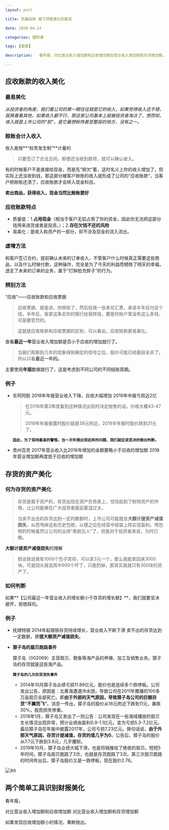 ```yaml
---
layout: post

title: 防骗指南 揭下财报美化的面具

date: 2020-04-14

categories: 理财课

tags: [股票]

description:   看年报，对比营业收入增加额和应收增加额及营业收入增加额和存货增加额，如果发现应收增加额小的情况，果断抛出。

---
```





## 应收账款的收入美化
### 最易美化

*从投资者的角度，我们看公司的第一眼往往就是它的收入，如果觉得收入还不错，就再看看其他，如果收入都不行，那这家公司基本上就被投资者淘汰了，想而知，收入就是上市公司的“脸”，是它最想粉饰甚至整容的地方，没有之一。*

### 赊账会计入收入

收入是按**“权责发生制”**计量的

> 只要签订了合法合同，即使还没收到款项，就可以确认收入。

有的时候客户不是直接给现金，而是先“赊欠”着，这时名义上你的收入增加了，但实际上还没收到钱，那这部分被客户赊账的收入就形成了公司的“应收账款”，当客户把赊账还清了，应收账款才会转入现金科目。

**卖出商品，获得收入，现金当然比赊账要好**

### 应收账款特点
 - 质量低：1.**占用现金**（相当于客户无偿占用了你的资金，因此你无法把这部分钱用来进货或者是投资。）；2.**存在欠钱不还的风险**
 - 易美化：是收入和资产的一部分，却不涉及现金的流入流出。

### 虚增方法 

和客户签订合约，提前确认未来的订单收入，不管客户什么时候真正需要这些商品，以及什么时候付款，这种操作，完全是为了今天的利益而牺牲了明天的幸福，透支了未来的订单的业务，属于“打肿脸充胖子”的行为。

### 辨别方法

“应收”——应收账款和应收票据

>应收票据，就是说，你赊账了，然后给我一张承兑汇票，承诺半年后付这个钱，半年后，我拿这条去你的银行给我转钱，要是你账户里没有这么多钱，可是要受罚的。
>
>这就是应收账款和应收票据的区别，可以看出，应收账款更易美化。



查看**最近一年**营业收入增加额是否小于应收的增加就行了。

> 当我们观察到几年的现象得到确定的信号之后，股价可能已经面目全非了。所以只看**最近一年的。**

主要使用**年报**数据就行了，这是考虑到不同公司的不同结账周期。

### 例子

- 东阿阿胶
  			2018年年报营业收入下降，应收大幅增加
  			2019年中报亏损近2亿

  > 在2018年第3季度看到这种情况出现时决定抛售的话，价格大概43-47元。
  >
  > 2018年年报披露时股价就是38元附近，2019半年报时股价跌到31元了。

  **`因此，为了保持最高的警惕，当一次年报出现这样的问题，我们就应该坚决的做出判断。`**

- 贵州百灵
  			2017年营业收入比2016年增加的金额要略小于应收的增加额
  			2018年营业增加额再度低于应收的增加额

## 存货的资产美化
### 何为存货的资产美化

> 存货是属于资产的，存货出现在资产负债表上，恰恰起到了粉饰资产的作用，让公司能够在广大投资者面前蒙混过关。

> 当卖不出去的存货达到一定的数额时，上市公司可能就会**大额计提资产减值损失**，从而甩掉这些历史包袱，以便之后在经营中轻装上阵实现盈利。甩包袱的时候虽然让公司的业绩“素颜见人”了，但是对于投资者来说，为时已晚。

**大额计提资产减值损失**的理解

> 假设我说我有1000个包子库存，可以卖3元一个，那么我能卖回来3000块。可是回头我说其中900个坏了，只能扔掉，那其实我就只有300块的资产了。

### 如何判断 

如果**【公司最近一年营业收入的增长额小于存货的增长额】**，我们就要坚决避开，拒绝踩坑。

### 例子

- 抚顺特钢
  			2014年起钢铁存货持续增长，营业收入不断下滑
  			卖不出的存货达到一定数额，**计提大额资产减值损失**。

- **獐子岛的扇贝跑路事件**

  獐子岛（002069）主营扇贝、鲍鱼等海产品的养殖、加工及销售业务。獐子岛的存货就是这些海产品。

  **`獐子岛的几次存货消失事件`**

  - 2014年10月獐子岛业绩亏损11.89亿元，股价也是连续多个跌停板。公司发出公告，原因是：北黄海遭遇冷水团，导致公司在2011年撒播的100多万亩扇贝全部死亡。即**由于外部的天气原因，导致獐子岛公司的巨额存货“不翼而飞”**。消息一传出，獐子岛的股价从16元附近下跌到11元，暴跌30%，股民损失惨重。
  - 2018年1月，獐子岛又发出了一则公告：公司发现在一些海域播放的扇贝生长情况出现异常，预计业绩由盈利0.9-1.1亿元，变为亏损5.3-7.2亿元。最后獐子岛在年报中披露2017年，公司亏损7.23亿元。换句话说，**由于外部天气原因，存货计提减值，存货的值几乎为0**。公告后，獐子岛的股价从7.7元下跌到3.9元，几乎腰斩。
  - 2019年10月，獐子岛业绩大幅下滑，也是将锅推给了绝收的扇贝。短短5年时间，獐子岛扇贝跑路了3次，也就是存货跑路了3次。第三次扇贝跑路的时间传出后，獐子岛股价又是一跌停板，现在股价2.76。

![Alt](https://user-images.githubusercontent.com/35519242/79242056-67d67400-7ea6-11ea-9e9b-fcef4e690fba.jpg)

## 两个简单工具识别财报美化
看年报，

对比营业收入增加额和应收增加额
对比营业收入增加额和存货增加额

如果发现应收增加额小的情况，果断抛出。